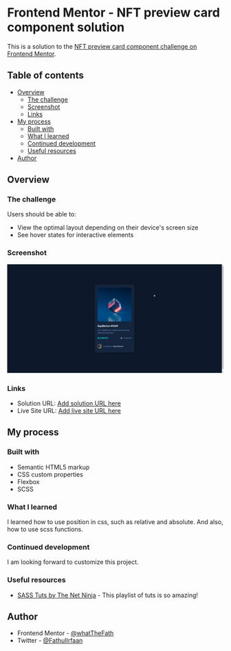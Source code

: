 # Frontend Mentor - NFT preview card component solution

This is a solution to the [NFT preview card component challenge on Frontend Mentor](https://www.frontendmentor.io/challenges/nft-preview-card-component-SbdUL_w0U).

## Table of contents

- [Overview](#overview)
  - [The challenge](#the-challenge)
  - [Screenshot](#screenshot)
  - [Links](#links)
- [My process](#my-process)
  - [Built with](#built-with)
  - [What I learned](#what-i-learned)
  - [Continued development](#continued-development)
  - [Useful resources](#useful-resources)
- [Author](#author)

## Overview

### The challenge

Users should be able to:

- View the optimal layout depending on their device's screen size
- See hover states for interactive elements

### Screenshot

![](./screenshot/screenshot.png)

### Links

- Solution URL: [Add solution URL here](https://your-solution-url.com)
- Live Site URL: [Add live site URL here](https://your-live-site-url.com)

## My process

### Built with

- Semantic HTML5 markup
- CSS custom properties
- Flexbox
- SCSS

### What I learned

I learned how to use position in css, such as relative and absolute. And also, how to use scss functions.

### Continued development

I am looking forward to customize this project.

### Useful resources

- [SASS Tuts by The Net Ninja](https://www.youtube.com/playlist?list=PL4cUxeGkcC9jxJX7vojNVK-o8ubDZEcNb) - This playlist of tuts is so amazing!

## Author

- Frontend Mentor - [@whatTheFath](https://www.frontendmentor.io/profile/whatTheFath)
- Twitter - [@FathulIrfaan](https://www.twitter.com/FathulIrfaan)
